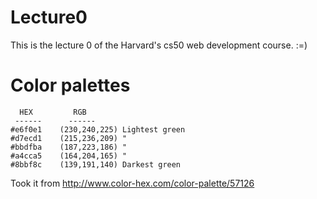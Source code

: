 # Lecture0
This is the lecture 0 of the Harvard's cs50 web development course. :=)
# Color palettes

 ```
   HEX         RGB
  ------      ------
 #e6f0e1	(230,240,225) Lightest green
 #d7ecd1	(215,236,209) "
 #bbdfba	(187,223,186) "
 #a4cca5	(164,204,165) "
 #8bbf8c	(139,191,140) Darkest green
 ```

Took it from http://www.color-hex.com/color-palette/57126
